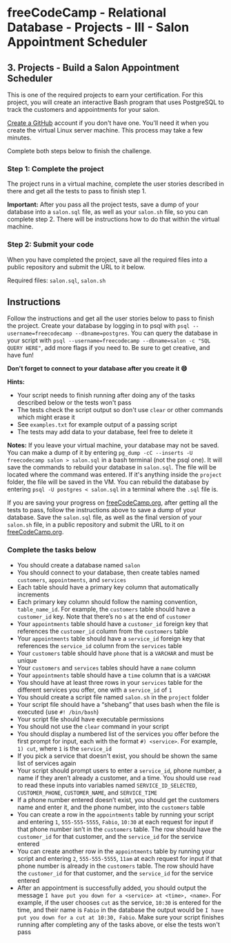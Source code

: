 # freeCodeCamp - Relational Database - Projects - III - Salon Appointment Scheduler


## 3. Projects - Build a Salon Appointment Scheduler

This is one of the required projects to earn your certification. For this project, you will create an interactive Bash program that uses PostgreSQL to track the customers and appointments for your salon.

[Create a GitHub](https://github.com/join) account if you don't have one. You'll need it when you create the virtual Linux server machine. This process may take a few minutes.

Complete both steps below to finish the challenge.

### Step 1: Complete the project

The project runs in a virtual machine, complete the user stories described in there and get all the tests to pass to finish step 1.

**Important:** After you pass all the project tests, save a dump of your database into a `salon.sql` file, as well as your `salon.sh` file, so you can complete step 2. There will be instructions how to do that within the virtual machine.

### Step 2: Submit your code

When you have completed the project, save all the required files into a public repository and submit the URL to it below.

Required files: `salon.sql`, `salon.sh`

## Instructions

Follow the instructions and get all the user stories below to pass to finish the project. Create your database by logging in to psql with `psql --username=freecodecamp --dbname=postgres`. You can query the database in your script with `psql --username=freecodecamp --dbname=salon -c "SQL QUERY HERE"`, add more flags if you need to. Be sure to get creative, and have fun!

**Don't forget to connect to your database after you create it 😄**

**Hints:**
  *  Your script needs to finish running after doing any of the tasks described below or the tests won't pass
  *  The tests check the script output so don't use `clear` or other commands which might erase it
  *  See `examples.txt` for example output of a passing script
  *  The tests may add data to your database, feel free to delete it

**Notes:**
If you leave your virtual machine, your database may not be saved. You can make a dump of it by entering `pg_dump -cC --inserts -U freecodecamp salon > salon.sql` in a bash terminal (not the psql one). It will save the commands to rebuild your database in `salon.sql`. The file will be located where the command was entered. If it's anything inside the `project` folder, the file will be saved in the VM. You can rebuild the database by entering `psql -U postgres < salon.sql` in a terminal where the `.sql` file is.

If you are saving your progress on [freeCodeCamp.org](freecodecamp.org), after getting all the tests to pass, follow the instructions above to save a dump of your database. Save the `salon.sql` file, as well as the final version of your `salon.sh` file, in a public repository and submit the URL to it on [freeCodeCamp.org](freecodecamp.org).

### Complete the tasks below

  *  You should create a database named `salon`
  *  You should connect to your database, then create tables named `customers`, `appointments`, and `services`
  *  Each table should have a primary key column that automatically increments
  *  Each primary key column should follow the naming convention, `table_name_id`. For example, the `customers` table should have a `customer_id` key. Note that there’s no `s` at the end of `customer`
  *  Your `appointments` table should have a `customer_id` foreign key that references the `customer_id` column from the `customers` table
  *  Your `appointments` table should have a `service_id` foreign key that references the `service_id` column from the `services` table
  *  Your `customers` table should have `phone` that is a `VARCHAR` and must be unique
  *  Your `customers` and `services` tables should have a `name` column
  *  Your `appointments` table should have a `time` column that is a `VARCHAR`
  *  You should have at least three rows in your `services` table for the different services you offer, one with a `service_id` of `1`
  *  You should create a script file named `salon.sh` in the `project` folder
  *  Your script file should have a “shebang” that uses bash when the file is executed (use `#! /bin/bash`)
  *  Your script file should have executable permissions
  *  You should not use the `clear` command in your script
  *  You should display a numbered list of the services you offer before the first prompt for input, each with the format `#) <service>`. For example, `1) cut`, where `1` is the `service_id`
  *  If you pick a service that doesn't exist, you should be shown the same list of services again
  *  Your script should prompt users to enter a `service_id`, phone number, a name if they aren’t already a customer, and a time. You should use `read` to read these inputs into variables named `SERVICE_ID_SELECTED`, `CUSTOMER_PHONE`, `CUSTOMER_NAME`, and `SERVICE_TIME`
  *  If a phone number entered doesn’t exist, you should get the customers name and enter it, and the phone number, into the `customers` table
  *  You can create a row in the `appointments` table by running your script and entering `1`, `555-555-5555`, `Fabio`, `10:30` at each request for input if that phone number isn’t in the `customers` table. The row should have the `customer_id` for that customer, and the `service_id` for the service entered
  *  You can create another row in the `appointments` table by running your script and entering `2`, `555-555-5555`, `11am` at each request for input if that phone number is already in the `customers` table. The row should have the `customer_id` for that customer, and the `service_id` for the service entered
  *  After an appointment is successfully added, you should output the message `I have put you down for a <service> at <time>, <name>`. For example, if the user chooses `cut` as the service, `10:30` is entered for the time, and their name is `Fabio` in the database the output would be `I have put you down for a cut at 10:30, Fabio`. Make sure your script finishes running after completing any of the tasks above, or else the tests won't pass